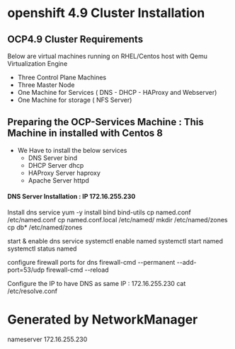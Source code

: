 # openshift 4.9 Cluster Installation

## OCP4.9 Cluster Requirements
Below are virtual machines running on RHEL/Centos host with Qemu Virtualization Engine
  - Three Control Plane Machines
  - Three Master Node
  - One Machine for Services ( DNS - DHCP - HAProxy and Webserver) 
  - One Machine for storage ( NFS Server)

## Preparing the OCP-Services Machine : This Machine in installed with Centos 8
  - We Have to install the below services
    - DNS Server bind
    - DHCP Server dhcp
    - HAProxy Server haproxy
    - Apache Server httpd

#### DNS Server Installation : IP 172.16.255.230
Install dns service
yum -y install bind bind-utils
cp named.conf /etc/named.conf
cp named.conf.local /etc/named/
mkdir /etc/named/zones
cp db* /etc/named/zones

start & enable dns service
systemctl enable named
systemctl start named
systemctl status named

configure firewall ports for dns
firewall-cmd --permanent --add-port=53/udp
firewall-cmd --reload

Configure the IP to have DNS as same IP : 172.16.255.230
cat /etc/resolve.conf
# Generated by NetworkManager
nameserver 172.16.255.230
